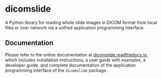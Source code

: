 # dicomslide

A Python library for reading whole slide images in DICOM format from local files or over network via a unified application programming interface.

## Documentation

Please refer to the online documentation at [dicomslide.readthedocs.io](https://dicomslide.readthedocs.io), which includes installation instructions, a user guide with examples, a developer guide, and complete documentation of the application programming interface of the `dicomslide` package.
